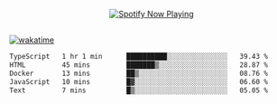 

<p align="center">
  <a href="https://open.spotify.com/user/31ljmyymhthokwewwcd6dsdmvprm" target="_blank"><img src="https://novatorem-psi-rosy.vercel.app/api/spotify" alt="Spotify Now Playing"/></a>
</p>

##

[![wakatime](https://wakatime.com/badge/user/87646243-158a-4241-a3cb-668e1fa2dbb8.svg)](https://wakatime.com/@87646243-158a-4241-a3cb-668e1fa2dbb8)
<!--START_SECTION:waka-->

```txt
TypeScript   1 hr 1 min      ██████████░░░░░░░░░░░░░░░   39.43 %
HTML         45 mins         ███████▒░░░░░░░░░░░░░░░░░   28.87 %
Docker       13 mins         ██▒░░░░░░░░░░░░░░░░░░░░░░   08.76 %
JavaScript   10 mins         █▓░░░░░░░░░░░░░░░░░░░░░░░   06.60 %
Text         7 mins          █▒░░░░░░░░░░░░░░░░░░░░░░░   05.05 %
```

<!--END_SECTION:waka-->
